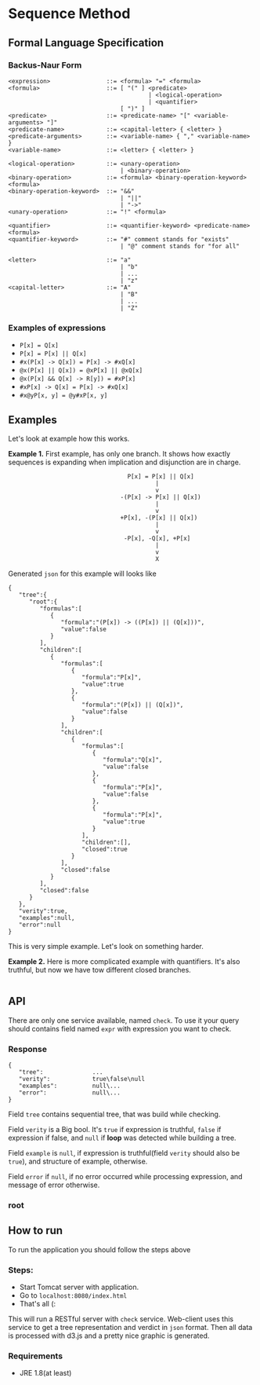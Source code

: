 # Sequence Method

## Formal Language Specification

### Backus-Naur Form
```
<expression>				::= <formula> "=" <formula>
<formula>					::= [ "(" ] <predicate>
										| <logical-operation>
										| <quantifier>
								[ ")" ]
<predicate> 				::= <predicate-name> "[" <variable-arguments> "]"
<predicate-name>			::= <capital-letter> { <letter> }
<predicate-arguments> 		::= <variable-name> { "," <variable-name> }
<variable-name> 			::= <letter> { <letter> }

<logical-operation>			::= <unary-operation>
								| <binary-operation>
<binary-operation>			::= <formula> <binary-operation-keyword> <formula>
<binary-operation-keyword>	::= "&&"
								| "||"
								| "->"
<unary-operation>			::= "!" <formula>

<quantifier>				::= <quantifier-keyword> <predicate-name> <formula>
<quantifier-keyword>		::= "#" comment stands for "exists"
								| "@" comment stands for "for all"

<letter>					::= "a" 
								| "b" 
								| ... 
								| "z"
<capital-letter>			::= "A" 
								| "B" 
								| ... 
								| "Z"
```

### Examples of expressions
 * `P[x] = Q[x]`
 * `P[x] = P[x] || Q[x]`
 * `#x(P[x] -> Q[x]) = P[x] -> #xQ[x]`
 * `@x(P[x] || Q[x]) = @xP[x] || @xQ[x]`
 * `@x(P[x] && Q[x] -> R[y]) = #xP[x]`
 * `#xP[x] -> Q[x] = P[x] -> #xQ[x]`
 * `#x@yP[x, y] = @y#xP[x, y]`

## Examples
Let's look at example how this works.

**Example 1.** First example, has only one branch. It shows how exactly sequences is expanding
when implication and disjunction are in charge.

```
                                  P[x] = P[x] || Q[x]
                                          |
                                          v
                                -(P[x] -> P[x] || Q[x])
                                          |
                                          v
                                +P[x], -(P[x] || Q[x])
                                          |
                                          v
                                 -P[x], -Q[x], +P[x]
                                          |
                                          v
                                          X
```
Generated `json` for this example will looks like
```
{
   "tree":{
      "root":{
         "formulas":[
            {
               "formula":"(P[x]) -> ((P[x]) || (Q[x]))",
               "value":false
            }
         ],
         "children":[
            {
               "formulas":[
                  {
                     "formula":"P[x]",
                     "value":true
                  },
                  {
                     "formula":"(P[x]) || (Q[x])",
                     "value":false
                  }
               ],
               "children":[
                  {
                     "formulas":[
                        {
                           "formula":"Q[x]",
                           "value":false
                        },
                        {
                           "formula":"P[x]",
                           "value":false
                        },
                        {
                           "formula":"P[x]",
                           "value":true
                        }
                     ],
                     "children":[],
                     "closed":true
                  }
               ],
               "closed":false
            }
         ],
         "closed":false
      }
   },
   "verity":true,
   "examples":null,
   "error":null
}
```
This is very simple example. Let's look on something harder.

**Example 2.** Here is more complicated example with quantifiers. It's also truthful,
but now we have tow different closed branches.
```
```

## API
There are only one service available, named `check`. To use it your query
should contains field named `expr` with expression you want to check.

### Response
```
{
   "tree":              ...
   "verity":            true\false\null
   "examples":          null\...
   "error":             null\...
}
```
Field `tree` contains sequential tree, that was build while checking.

Field `verity` is a Big bool. It's `true` if expression is truthful, `false`
if expression if false, and `null` if **loop** was detected while building a tree.

Field `example` is `null`, if expression is truthful(field `verity` should also be `true`),
and structure of example, otherwise.

Field `error` if `null`, if no error occurred while processing expression, and
message of error otherwise.

### root



## How to run
To run the application you should follow the steps above

### Steps:
 * Start Tomcat server with application.
 * Go to `localhost:8080/index.html`
 * That's all (:

This will run a RESTful server with `check` service. Web-client uses this
service to get a tree representation and verdict in `json` format. Then all
data is processed with d3.js and a pretty nice graphic is generated.

### Requirements
 * JRE 1.8(at least)